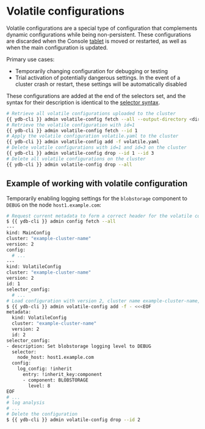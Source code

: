 # Volatile configurations

Volatile configurations are a special type of configuration that complements dynamic configurations while being non-persistent. These configurations are discarded when the Console [tablet](../../concepts/cluster/common_scheme_ydb.md#tablets) is moved or restarted, as well as when the main configuration is updated.

Primary use cases:

- Temporarily changing configuration for debugging or testing
- Trial activation of potentially dangerous settings. In the event of a cluster crash or restart, these settings will be automatically disabled

These configurations are added at the end of the selectors set, and the syntax for their description is identical to the [selector syntax](./dynamic-config-selectors.md).

```bash
# Retrieve all volatile configurations uploaded to the cluster
{{ ydb-cli }} admin volatile-config fetch --all --output-directory <dir>
# Retrieve the volatile configuration with id=1
{{ ydb-cli }} admin volatile-config fetch --id 1
# Apply the volatile configuration volatile.yaml to the cluster
{{ ydb-cli }} admin volatile-config add -f volatile.yaml
# Delete volatile configurations with id=1 and id=3 on the cluster
{{ ydb-cli }} admin volatile-config drop --id 1 --id 3
# Delete all volatile configurations on the cluster
{{ ydb-cli }} admin volatile-config drop --all
```

## Example of working with volatile configuration

Temporarily enabling logging settings for the `blobstorage` component to `DEBUG` on the node `host1.example.com`:
```bash
# Request current metadata to form a correct header for the volatile configuration
$ {{ ydb-cli }} admin config fetch --all
---
kind: MainConfig
cluster: "example-cluster-name"
version: 2
config:
  # ...
---
kind: VolatileConfig
cluster: "example-cluster-name"
version: 2
id: 1
selector_config:
  # ...
# Load configuration with version 2, cluster name example-cluster-name, and identifier 2
$ {{ ydb-cli }} admin volatile-config add -f - <<<EOF
metadata:
  kind: VolatileConfig
  cluster: "example-cluster-name"
  version: 2
  id: 2
selector_config:
- description: Set blobstorage logging level to DEBUG
  selector:
    node_host: host1.example.com
  config:
    log_config: !inherit
      entry: !inherit_key:component
      - component: BLOBSTORAGE
        level: 8
EOF
# ...
# log analysis
# ...
# Delete the configuration
$ {{ ydb-cli }} admin volatile-config drop --id 2
```